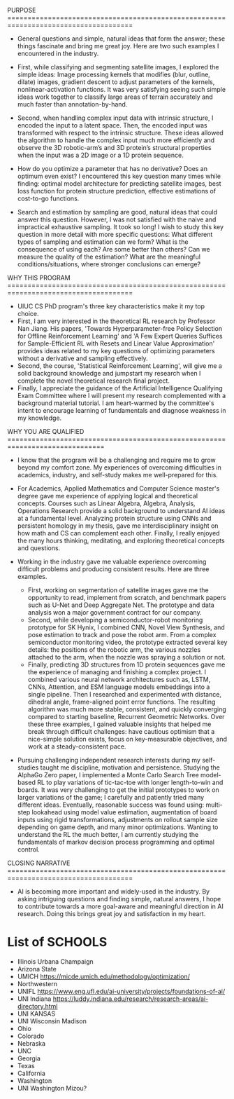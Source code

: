 PURPOSE =====================================================================================
* General questions and simple, natural ideas that form the answer; these things fascinate and bring me great joy. Here are two such examples I encountered in the industry.
* First, while classifying and segmenting satellite images, I explored the simple ideas: Image processing kernels that modifies (blur, outline, dilate) images, gradient descent to adjust parameters of the kernels, nonlinear-activation functions. It was very satisfying seeing such simple ideas work together to classify large areas of terrain accurately and much faster than annotation-by-hand. 
* Second, when handling complex input data with intrinsic structure, I encoded the input to a latent space. Then, the encoded input was transformed with respect to the intrinsic structure. These ideas allowed the algorithm to handle the complex input much more efficiently and observe the 3D robotic-arm’s and 3D protein’s structural properties when the input was a 2D image or a 1D protein sequence.

* How do you optimize a parameter that has no derivative? Does an optimum even exist? I encountered this key question many times while finding: optimal model architecture for predicting satellite images, best loss function for protein structure prediction, effective estimations of cost-to-go functions.
* Search and estimation by sampling are good, natural ideas that could answer this question. However, I was not satisfied with the naive and impractical exhaustive sampling. It took so long! I wish to study this key question in more detail with more specific questions: What different types of sampling and estimation can we form? What is the consequence of using each? Are some better than others? Can we measure the quality of the estimation? What are the meaningful conditions/situations, where stronger conclusions can emerge?

WHY THIS PROGRAM =====================================================================================
* UIUC CS PhD program's three key characteristics make it my top choice.
* First, I am very interested in the theoretical RL research by Professor Nan Jiang. His papers, 'Towards Hyperparameter-free Policy Selection for Offline Reinforcement Learning' and 'A Few Expert Queries Suffices for Sample-Efficient RL with Resets and Linear Value Approximation' provides ideas related to my key questions of optimizing parameters without a derivative and sampling effectively.
* Second, the course, 'Statistical Reinforcement Learning', will give me a solid background knowledge and jumpstart my research when I complete the novel theoretical research final project.
* Finally, I appreciate the guidance of the Artificial Intelligence Qualifying Exam Committee where I will present my research complemented with a background material tutorial. I am heart-warmed by the committee's intent to encourage learning of fundamentals and diagnose weakness in my knowledge.

WHY YOU ARE QUALIFIED ==============================================================================
* I know that the program will be a challenging and require me to grow beyond my comfort zone. My experiences of overcoming difficulties in academics, industry, and self-study makes me well-prepared for this.

* For Academics, Applied Mathematics and Computer Science master's degree gave me experience of applying logical and theoretical concepts. Courses such as Linear Algebra, Algebra, Analysis, Operations Research provide a solid background to understand AI ideas at a fundamental level. Analyzing protein structure using CNNs and persistent homology in my thesis, gave me interdisciplinary insight on how math and CS can complement each other. Finally, I really enjoyed the many hours thinking, meditating, and exploring theoretical concepts and questions.

* Working in the industry gave me valuable experience overcoming difficult problems and producing consistent results. Here are three examples.
  * First, working on segmentation of satellite images gave me the opportunity to read, implement from scratch, and benchmark papers such as U-Net and Deep Aggregate Net. The prototype and data analysis won a major government contract for our company.
  * Second, while developing a semiconductor-robot monitoring prototype for SK Hynix, I combined CNN, Novel View Synthesis, and pose estimation to track and pose the robot arm. From a complex semiconductor monitoring video, the prototype extracted several key details: the positions of the robotic arm, the various nozzles attached to the arm, when the nozzle was spraying a solution or not.
  * Finally, predicting 3D structures from 1D protein sequences gave me the experience of managing and finishing a complex project. I combined various neural network architectures such as, LSTM, CNNs, Attention, and ESM language models embeddings into a single pipeline. Then I researched and experimented with distance, dihedral angle, frame-aligned point error functions. The resulting algorithm was much more stable, consistent, and quickly converging compared to starting baseline, Recurrent Geometric Networks. Over these three examples, I gained valuable insights that helped me break through difficult challenges: have cautious optimism that a nice-simple solution exists, focus on key-measurable objectives, and work at a steady-consistent pace.

* Pursuing challenging independent research interests during my self-studies taught me discipline, motivation and persistence. Studying the AlphaGo Zero paper, I implemented a Monte Carlo Search Tree model-based RL to play variations of tic-tac-toe with longer length-to-win and boards. It was very challenging to get the initial prototypes to work on larger variations of the game; I carefully and patiently tried many different ideas. Eventually, reasonable success was found using: multi-step lookahead using model value estimation, augmentation of board inputs using rigid transformations, adjustments on rollout sample size depending on game depth, and many minor optimizations. Wanting to understand the RL the much better, I am currently studying the fundamentals of markov decision process programming and optimal control.

CLOSING NARRATIVE =====================================================================================
* AI is becoming more important and widely-used in the industry. By asking intriguing questions and finding simple, natural answers, I hope to contribute towards a more goal-aware and meaningful direction in AI research. Doing this brings great joy and satisfaction in my heart.



# List of SCHOOLS
* Illinois Urbana Champaign
* Arizona State
* UMICH https://micde.umich.edu/methodology/optimization/
* Northwestern
* UNIFL https://www.eng.ufl.edu/ai-university/projects/foundations-of-ai/
* UNI Indiana https://luddy.indiana.edu/research/research-areas/ai-directory.html
* UNI KANSAS
* UNI Wisconsin Madison
* Ohio
* Colorado
* Nebraska
* UNC
* Georgia
* Texas
* California 
* Washington
* UNI Washington Mizou?
